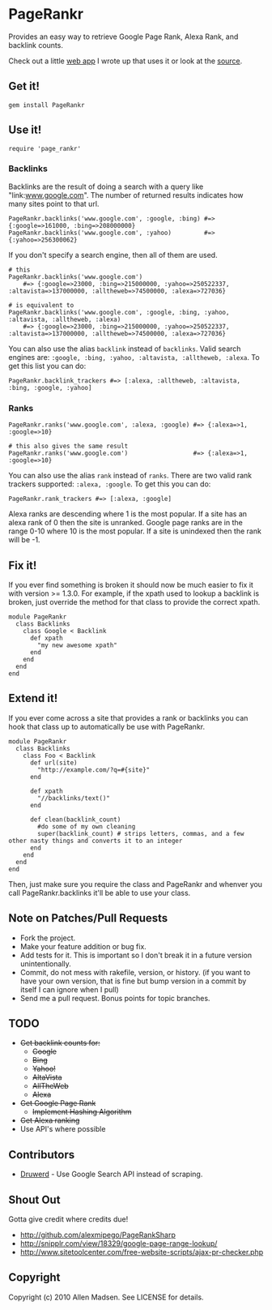 # PageRankr

Provides an easy way to retrieve Google Page Rank, Alexa Rank, and backlink counts.

Check out a little [web app][1] I wrote up that uses it or look at the [source][2].

[1]: http://isitpopular.heroku.com
[2]: http://github.com/blatyo/is_it_popular

## Get it!

    gem install PageRankr
    
## Use it!

    require 'page_rankr'

### Backlinks

Backlinks are the result of doing a search with a query like "link:www.google.com". The number of returned results indicates how many sites point to that url.

    PageRankr.backlinks('www.google.com', :google, :bing) #=> {:google=>161000, :bing=>208000000}
    PageRankr.backlinks('www.google.com', :yahoo)         #=> {:yahoo=>256300062}
    
If you don't specify a search engine, then all of them are used.

    # this
    PageRankr.backlinks('www.google.com') 
        #=> {:google=>23000, :bing=>215000000, :yahoo=>250522337, :altavista=>137000000, :alltheweb=>74500000, :alexa=>727036} 
    
    # is equivalent to
    PageRankr.backlinks('www.google.com', :google, :bing, :yahoo, :altavista, :alltheweb, :alexa)
        #=> {:google=>23000, :bing=>215000000, :yahoo=>250522337, :altavista=>137000000, :alltheweb=>74500000, :alexa=>727036} 

You can also use the alias `backlink` instead of `backlinks`.
Valid search engines are: `:google, :bing, :yahoo, :altavista, :alltheweb, :alexa`. To get this list you can do:

    PageRankr.backlink_trackers #=> [:alexa, :alltheweb, :altavista, :bing, :google, :yahoo]

### Ranks

    PageRankr.ranks('www.google.com', :alexa, :google) #=> {:alexa=>1, :google=>10}
    
    # this also gives the same result
    PageRankr.ranks('www.google.com')                  #=> {:alexa=>1, :google=>10}

You can also use the alias `rank` instead of `ranks`.
There are two valid rank trackers supported: `:alexa, :google`. To get this you can do:

    PageRankr.rank_trackers #=> [:alexa, :google]

Alexa ranks are descending where 1 is the most popular. If a site has an alexa rank of 0 then the site is unranked.
Google page ranks are in the range 0-10 where 10 is the most popular. If a site is unindexed then the rank will be -1.

## Fix it!

If you ever find something is broken it should now be much easier to fix it with version >= 1.3.0. For example, if the xpath used to lookup a backlink is broken, just override the method for that class to provide the correct xpath.

    module PageRankr
      class Backlinks
        class Google < Backlink
          def xpath
            "my new awesome xpath"
          end
        end
      end
    end

## Extend it!

If you ever come across a site that provides a rank or backlinks you can hook that class up to automatically be use with PageRankr.

    module PageRankr
      class Backlinks
        class Foo < Backlink
          def url(site)
            "http://example.com/?q=#{site}"
          end
          
          def xpath
            "//backlinks/text()"
          end
          
          def clean(backlink_count)
            #do some of my own cleaning
            super(backlink_count) # strips letters, commas, and a few other nasty things and converts it to an integer
          end
        end
      end
    end
    
Then, just make sure you require the class and PageRankr and whenver you call PageRankr.backlinks it'll be able to use your class.

## Note on Patches/Pull Requests
 
* Fork the project.
* Make your feature addition or bug fix.
* Add tests for it. This is important so I don't break it in a
  future version unintentionally.
* Commit, do not mess with rakefile, version, or history.
  (if you want to have your own version, that is fine but bump version in a commit by itself I can ignore when I pull)
* Send me a pull request. Bonus points for topic branches.

## TODO
* <del>Get backlink counts for:</del>
  * <del>Google</del>
  * <del>Bing</del>
  * <del>Yahoo!</del>
  * <del>AltaVista</del>
  * <del>AllTheWeb</del>
  * <del>Alexa</del>
* <del>Get Google Page Rank</del>
  * <del>Implement Hashing Algorithm</del>
* <del>Get Alexa ranking</del>
* Use API's where possible

## Contributors
* [Druwerd](http://github.com/Druwerd) - Use Google Search API instead of scraping.

## Shout Out
Gotta give credit where credits due!

* http://github.com/alexmipego/PageRankSharp
* http://snipplr.com/view/18329/google-page-range-lookup/
* http://www.sitetoolcenter.com/free-website-scripts/ajax-pr-checker.php 

## Copyright

Copyright (c) 2010 Allen Madsen. See LICENSE for details.